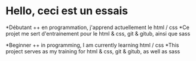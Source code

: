 # Hello, ceci est un essais

*Débutant ++ en programmation, j'apprend actuellement le html / css
*Ce projet me sert d'entrainement pour le html & css, git & gitub, ainsi que sass

<!-- ============================ -->

*Beginner ++ in programming, I am currently learning html / css
*This project serves as my training for html & css, git & gitub, as well as sass
